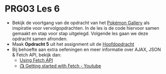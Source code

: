 # PRG03 Les 6

- Bekijk de voortgang van de opdracht van het [Pokémon Gallery](./pokemon-progress) als inspiratie
  voor vervolgopdrachten. In de les is de code hiervoor samen gemaakt en stap voor
  stap uitgelegd. Volgende les gaan we deze opdracht samen afronden.
- Maak **Opdracht 5** uit het assignment uit de [Hoofdopdracht](../assignment)
- Bij behoefte aan extra oefeningen en meer informatie over AJAX, JSON & Fetch API, bekijk dan:
    - [Using Fetch API](https://developer.mozilla.org/en-US/docs/Web/API/Fetch_API/Using_Fetch)
    - [📺 Getting started with Fetch - Youtube](https://www.youtube.com/watch?v=Oive66jrwBs)
